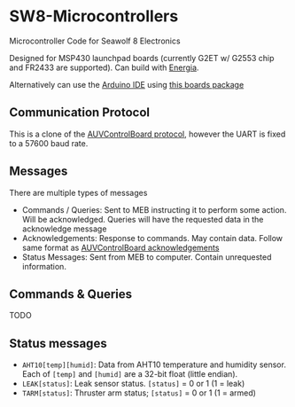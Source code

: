 # SW8-Microcontrollers
Microcontroller Code for Seawolf 8 Electronics

Designed for MSP430 launchpad boards (currently G2ET w/ G2553 chip and FR2433 are supported). Can build with [Energia](https://energia.nu/).

Alternatively can use the [Arduino IDE](https://www.arduino.cc/en/software) using [this boards package](https://github.com/Andy4495/TI_Platform_Cores_For_Arduino)


## Communication Protocol

This is a clone of the [AUVControlBoard protocol](https://mb3hel.github.io/AUVControlBoard/user_guide/comm_protocol/), however the UART is fixed to a 57600 baud rate.


## Messages

There are multiple types of messages

- Commands / Queries: Sent to MEB instructing it to perform some action. Will be acknowledged. Queries will have the requested data in the acknowledge message
- Acknowledgements: Response to commands. May contain data. Follow same format as [AUVControlBoard acknowledgements](https://mb3hel.github.io/AUVControlBoard/user_guide/messages/#acknowledgements)
- Status Messages: Sent from MEB to computer. Contain unrequested information.


## Commands & Queries

TODO

## Status messages

- `AHT10[temp][humid]`: Data from AHT10 temperature and humidity sensor. Each of `[temp]` and `[humid]` are a 32-bit float (little endian).
- `LEAK[status]`: Leak sensor status. `[status]` = 0 or 1 (1 = leak)
- `TARM[status]`: Thruster arm status; `[status]` = 0 or 1 (1 = armed)
